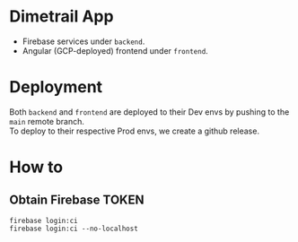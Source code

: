 # Dimetrail App

- Firebase services under `backend`.
- Angular (GCP-deployed) frontend under `frontend`.

# Deployment

Both `backend` and `frontend` are deployed to their Dev envs by pushing to the `main` remote branch.\
To deploy to their respective Prod envs, we create a github release.

# How to

## Obtain Firebase TOKEN

```
firebase login:ci
firebase login:ci --no-localhost
```
